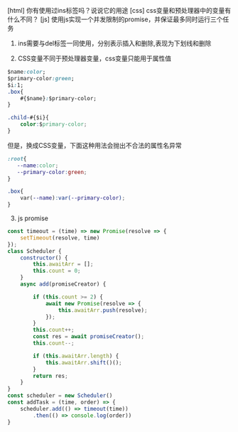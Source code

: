 [html] 你有使用过ins标签吗？说说它的用途
[css] css变量和预处理器中的变量有什么不同？
[js] 使用js实现一个并发限制的promise，并保证最多同时运行三个任务

1. ins需要与del标签一同使用，分别表示插入和删除,表现为下划线和删除

2. CSS变量不同于预处理器变量，css变量只能用于属性值

```css
$name:color;
$primary-color:green;
$i:1;
.box{
    #{$name}:$primary-color;
}

.child-#{$i}{
    color:$primary-color;
}
```
但是，换成CSS变量，下面这种用法会抛出不合法的属性名异常
```css
:root{
   --name:color;
   --primary-color:green;
}

.box{
    var(--name):var(--primary-color);
}
```


3. js promise
```javascript
const timeout = (time) => new Promise(resolve => {
    setTimeout(resolve, time)
});
class Scheduler {
    constructor() {
        this.awaitArr = [];
        this.count = 0;
    }
    async add(promiseCreator) {

        if (this.count >= 2) {
            await new Promise(resolve => {
                this.awaitArr.push(resolve);
            });
        }
        this.count++;
        const res = await promiseCreator();
        this.count--;

        if (this.awaitArr.length) {
            this.awaitArr.shift()();
        }
        return res;
    }
}
const scheduler = new Scheduler()
const addTask = (time, order) => {
    scheduler.add(() => timeout(time))
        .then(() => console.log(order))
}
```